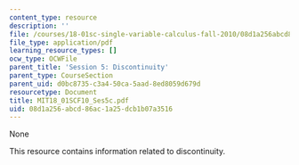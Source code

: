 ```yaml
---
content_type: resource
description: ''
file: /courses/18-01sc-single-variable-calculus-fall-2010/08d1a256abcd86ac1a25dcb1b07a3516_MIT18_01SCF10_Ses5c.pdf
file_type: application/pdf
learning_resource_types: []
ocw_type: OCWFile
parent_title: 'Session 5: Discontinuity'
parent_type: CourseSection
parent_uid: d0bc8735-c3a4-50ca-5aad-8ed8059d679d
resourcetype: Document
title: MIT18_01SCF10_Ses5c.pdf
uid: 08d1a256-abcd-86ac-1a25-dcb1b07a3516
---
```

None

This resource contains information related to discontinuity.